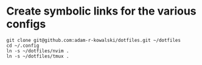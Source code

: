 # Create symbolic links for the various configs

```
git clone git@github.com:adam-r-kowalski/dotfiles.git ~/dotfiles
cd ~/.config
ln -s ~/dotfiles/nvim .
ln -s ~/dotfiles/tmux .
```
